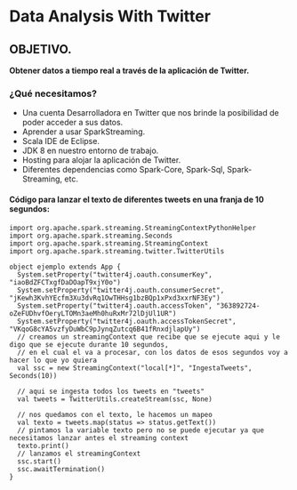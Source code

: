 # Data Analysis With Twitter
## OBJETIVO.  

**Obtener datos a tiempo real a través de la aplicación de Twitter.**

### ¿Qué necesitamos? 

- Una cuenta Desarrolladora en Twitter que nos brinde la posibilidad de poder acceder a sus datos.
- Aprender a usar SparkStreaming.
- Scala IDE de Eclipse.
- JDK 8 en nuestro entorno de trabajo.
- Hosting para alojar la aplicación de Twitter.
- Diferentes dependencias como Spark-Core, Spark-Sql, Spark-Streaming, etc.

#### Código para lanzar el texto de diferentes tweets en una franja de 10 segundos:


~~~ 
import org.apache.spark.streaming.StreamingContextPythonHelper
import org.apache.spark.streaming.Seconds
import org.apache.spark.streaming.StreamingContext
import org.apache.spark.streaming.twitter.TwitterUtils

object ejemplo extends App {
  System.setProperty("twitter4j.oauth.consumerKey", "iaoBdZFCTxgfDaDOapT9xjY0o")
  System.setProperty("twitter4j.oauth.consumerSecret", "jKewh3KvhYEcfm3Xu3dvRq1OwTHHsg1bzBQp1xPxd3xxrNF3Ey")
  System.setProperty("twitter4j.oauth.accessToken", "363892724-oZeFUDhvfOeryLTOMn3aeMh0huRxMr72lDjUl1UR")
  System.setProperty("twitter4j.oauth.accessTokenSecret", "VKqoG8cYA5vzfyDuWbC9pJynqZutcq6B41fRnxdjlapUy")
  // creamos un streamingContext que recibe que se ejecute aqui y le digo que se ejecute durante 10 segundos, 
  // en el cual el va a procesar, con los datos de esos segundos voy a hacer lo que yo quiera
  val ssc = new StreamingContext("local[*]", "IngestaTweets", Seconds(10))

  // aqui se ingesta todos los tweets en "tweets"
  val tweets = TwitterUtils.createStream(ssc, None)

  // nos quedamos con el texto, le hacemos un mapeo 
  val texto = tweets.map(status => status.getText())
  // pintamos la variable texto pero no se puede ejecutar ya que necesitamos lanzar antes el streaming context
  texto.print()
  // lanzamos el streamingContext 
  ssc.start()
  ssc.awaitTermination()
}
~~~

